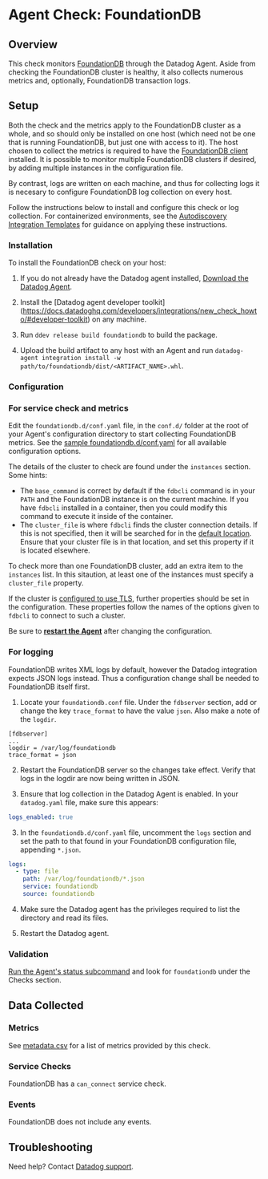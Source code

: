 # Agent Check: FoundationDB

## Overview

This check monitors [FoundationDB][1] through the Datadog Agent. Aside from
checking the FoundationDB cluster is healthy, it also collects numerous metrics
and, optionally, FoundationDB transaction logs.

## Setup

Both the check and the metrics apply to the FoundationDB cluster as a whole,
and so should only be installed on one host (which need not be one that is
running FoundationDB, but just one with access to it). The host chosen to
collect the metrics is required to have the [FoundationDB client][8]
installed. It is possible to monitor multiple FoundationDB clusters if
desired, by adding multiple instances in the configuration file.

By contrast, logs are written on each machine, and thus for collecting logs it
is necesary to configure FoundationDB log collection on every host.

Follow the instructions below to install and configure this check or log
collection. For containerized environments, see the [Autodiscovery
Integration Templates][2] for guidance on applying these instructions.

### Installation

To install the FoundationDB check on your host:

1. If you do not already have the Datadog agent installed, [Download the
   Datadog Agent][9].

2. Install the [Datadog agent developer toolkit]
(https://docs.datadoghq.com/developers/integrations/new_check_howto/#developer-toolkit)
   on any machine.

3. Run `ddev release build foundationdb` to build the package.

4. Upload the build artifact to any host with an Agent and
   run `datadog-agent integration install -w
    path/to/foundationdb/dist/<ARTIFACT_NAME>.whl`.

### Configuration

### For service check and metrics

Edit the `foundationdb.d/conf.yaml` file, in the `conf.d/` folder at
the root of your Agent's configuration directory to start collecting
FoundationDB metrics. See the [sample foundationdb.d/conf.yaml][3] for
all available configuration options.

The details of the cluster to check are found under the `instances`
section. Some hints:

* The `base_command` is correct by default if the `fdbcli` command is in
  your `PATH` and the FoundationDB instance is on the current machine.
  If you have `fdbcli` installed in a container, then you could modify
  this command to execute it inside of the container.
* The `cluster_file` is where `fdbcli` finds the cluster connection
  details. If this is not specified, then it will be searched for in
  the [default location][10]. Ensure that your cluster file is in
  that location, and set this property if it is located elsewhere.

To check more than one FoundationDB cluster, add an extra item to the
`instances` list. In this sitaution, at least one of the instances must
specify a `cluster_file` property.

If the cluster is [configured to use TLS][1], further properties should
be set in the configuration. These properties follow the names of the
options given to `fdbcli` to connect to such a cluster.

Be sure to **[restart the Agent][4]** after changing the configuration.

### For logging

FoundationDB writes XML logs by default, however the Datadog integration
expects JSON logs instead. Thus a configuration change shall be needed to
FoundationDB itself first.

1. Locate your `foundationdb.conf` file. Under the `fdbserver` section, add
   or change the key `trace_format` to have the value `json`. Also make a
   note of the `logdir`.

```
[fdbserver]
...
logdir = /var/log/foundationdb
trace_format = json
```

2. Restart the FoundationDB server so the changes take effect. Verify that
   logs in the logdir are now being written in JSON.

2. Ensure that log collection in the Datadog Agent is enabled. In your
   `datadog.yaml` file, make sure this appears:

```yaml
logs_enabled: true
```

3. In the `foundationdb.d/conf.yaml` file, uncomment the `logs` section
   and set the path to that found in your FoundationDB configuration file,
   appending `*.json`.

```yaml
logs:
  - type: file
    path: /var/log/foundationdb/*.json
    service: foundationdb
    source: foundationdb
```

4. Make sure the Datadog agent has the privileges required to list the
   directory and read its files.

5. Restart the Datadog agent.

### Validation

[Run the Agent's status subcommand][5] and look for `foundationdb` under the Checks section.

## Data Collected

### Metrics

See [metadata.csv][6] for a list of metrics provided by this check.

### Service Checks

FoundationDB has a `can_connect` service check.

### Events

FoundationDB does not include any events.

## Troubleshooting

Need help? Contact [Datadog support][7].

[1]: https://www.foundationdb.org/
[2]: https://docs.datadoghq.com/agent/kubernetes/integrations/
[3]: https://github.com/DataDog/integrations-extras/blob/master/foundationdb/datadog_checks/foundationdb/data/conf.yaml.example
[4]: https://docs.datadoghq.com/agent/guide/agent-commands/#start-stop-and-restart-the-agent
[5]: https://docs.datadoghq.com/agent/guide/agent-commands/#agent-status-and-information
[6]: https://github.com/DataDog/integrations-extras/blob/master/foundationdb/metadata.csv
[7]: https://docs.datadoghq.com/help/
[8]: https://www.foundationdb.org/download/
[9]: https://app.datadoghq.com/account/settings#agent
[10]: https://apple.github.io/foundationdb/administration.html#default-cluster-file
[11]: https://apple.github.io/foundationdb/tls.html
